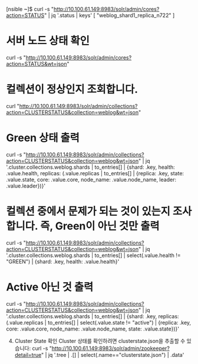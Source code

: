 


[nsible ~]$ curl -s "http://10.100.61.149:8983/solr/admin/cores?action=STATUS" | jq '.status | keys'
[
  "weblog_shard1_replica_n722"
]


# 서버 노드 상태 확인
curl -s "http://10.100.61.149:8983/solr/admin/cores?action=STATUS&wt=json"


# 컬렉션이 정상인지 조회합니다.

curl "http://10.100.61.149:8983/solr/admin/collections?action=CLUSTERSTATUS&collection=weblog&wt=json"

# Green 상태 출력
curl -s "http://10.100.61.149:8983/solr/admin/collections?action=CLUSTERSTATUS&collection=weblog&wt=json" | jq '.cluster.collections.weblog.shards | to_entries[] | {shard: .key, health: .value.health, replicas: (.value.replicas | to_entries[] | {replica: .key, state: .value.state, core: .value.core, node_name: .value.node_name, leader: .value.leader})}'


# 컬렉션 중에서 문제가 되는 것이 있는지 조사합니다. 즉, Green이 아닌 것만 출력
curl -s "http://10.100.61.149:8983/solr/admin/collections?action=CLUSTERSTATUS&collection=weblog&wt=json" | jq '.cluster.collections.weblog.shards | to_entries[] | select(.value.health != "GREEN") | {shard: .key, health: .value.health}'

# Active 아닌 것 출력
curl -s "http://10.100.61.149:8983/solr/admin/collections?action=CLUSTERSTATUS&collection=weblog&wt=json" | jq '.cluster.collections.weblog.shards | to_entries[] | {shard: .key, replicas: (.value.replicas | to_entries[] | select(.value.state != "active") | {replica: .key, core: .value.core, node_name: .value.node_name, state: .value.state})}'

4. Cluster State 확인
Cluster 상태를 확인하려면 clusterstate.json을 추출할 수 있습니다:
curl -s "http://10.100.61.149:8983/solr/admin/zookeeper?detail=true" | jq '.tree | .[] | select(.name=="clusterstate.json") | .data'
